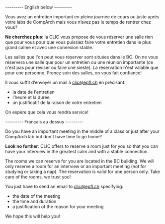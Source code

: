--------- English below ---------

Vous avez un entretien important en pleine journée de cours ou juste après votre labs de CompArch mais vous n’avez pas le temps de rentrer chez vous?

**Ne cherchez plus**: la CLIC vous propose de vous réserver une salle rien que pour vous pour que vous puissiez faire votre entretien dans le plus grand calme et avec une connexion stable. 

Les salles que l'on peut vous réserver sont situées dans le BC.
On ne vous réservera une salle que pour un entretien ou une réunion importante (ce n'est pas pour réviser ou faire une sieste).
La réservation n'est valable que pour une personne. Prenez soin des salles, on vous fait confiance!

Il vous suffit d’envoyer un mail à [clic@epfl.ch](clic@epfl.ch) en précisant: 


* la date de l'entretien
* l’heure et la durée 
* un justificatif de la raison de votre entretien 


On espère que cela vous rendra service!


--------- Français au dessus ---------

Do you have an important meeting in the middle of a class or just after your CompArch lab but don't have time to go home?

**Look no further**: CLIC offers to reserve a room just for you so that you can have your interview in the greatest calm and with a stable connection.

The rooms we can reserve for you are located in the BC building.
We will only reserve a room for an interview or an important meeting (not for studying or taking a nap).
The reservation is valid for one person only. Take care of the rooms, we trust you!

You just have to send an email to [clic@epfl.ch](clic@epfl.ch) specifying:


* the date of the meeting
* the time and duration 
* a justification of the reason for your meeting
  

We hope this will help you!


